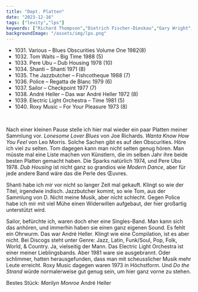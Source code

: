 ```yaml
---
title: "Dept. Platten"
date: "2023-12-16"
tags: ["levity","lps"]
keywords: ["Richard Thompson","Dietrich Fischer-Dieskau","Gary Wright","Pere Ubu","Cate Blanchett"]
backgroundImage: "/assets/img/lps.png"
---
```


<ul class="no-bullets">
<li>1031. Various – Blues Obscurities Volume One 1982(8)</li>
<li>1032. Tom Waits – Big Time 1988 (5)</li>
<li>1033. Pere Ubu – Dub Housing 1978 (10)</li>
<li>1034. Shanti – Shanti 1971 (8)</li>
<li>1035. The Jazzbutcher – Fishcotheque 1988 (7)</li>
<li>1036. Police – Regatta de Blanc 1979 (6)</li>
<li>1037. Sailor – Checkpoint 1977 (7)</li>
<li>1038. André Heller – Das war André Heller 1972 (8)</li>
<li>1039. Electric Light Orchestra – Time 1981 (5)</li>
<li>1040. Roxy Music – For Your Pleasure 1973 (8)</li>
</ul>
</br>

Nach einer kleinen Pause stelle ich hier mal wieder ein paar Platten meiner Sammlung vor.
*Lonesome Lover Blues* von Joe Richards. *Wanta Know How You Feel* von Leo Morris. Solche Sachen gibt es auf den Obscurities. Höre ich viel zu selten. Tom dagegen kann man nicht selten genug hören.
Man müsste mal eine Liste machen von Künstlern, die im selben Jahr ihre beide besten Platten gemacht haben. Die Sparks natürlich 1974, und Pere Ubu 1978. *Dub Housing* ist nicht ganz so grandios wie *Modern Dance*, aber für jede andere Band wäre das die Perle des Œuvres.

Shanti habe ich mir vor nicht so langer Zeit mal gekauft. Klingt so wie der Titel, irgendwie indisch. Jazzbutcher kommt, so wie Tom, aus der Sammlung von D. Nicht meine Musik, aber nicht schlecht. Gegen Police habe ich mir mit viel Mühe einen Widerwillen aufgebaut, der hier großartig unterstützt wird.

Sailor, befürchte ich, waren doch eher eine Singles-Band. Man kann sich das anhören, und immerhin haben sie einen ganz eigenen Sound. Es fehlt ein Ohrwurm. Das war André Heller. Klingt wie eine Compilation, ist es aber nicht. Bei Discogs steht unter Genre: Jazz, Latin, Funk/Soul, Pop, Folk, World, & Country. Ja, vielseitig der Mann. Das Electric Light Orchestra ist einer meiner Lieblingsbands. Aber 1981 ware sie ausgebrannt. Oder schlimmer, hatten herausgefunden, dass man mit scheusslicher Musik mehr Leute erreicht. Roxy Music dagegen waren 1973 in Höchstform. Und *Do the Strand* würde normalerweise gut genug sein, um hier ganz vorne zu stehen.

Bestes Stück: *Marilyn Monroe* André Heller